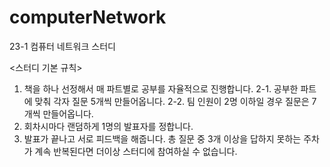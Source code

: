 # computerNetwork
23-1 컴퓨터 네트워크 스터디

<스터디 기본 규칙>

1. 책을 하나 선정해서 매 파트별로 공부를 자율적으로 진행합니다. 2-1. 공부한 파트에 맞춰 각자 질문 5개씩 만들어옵니다. 2-2. 팀 인원이 2명 이하일 경우 질문은 7개씩 만들어옵니다.
2. 회차시마다 랜덤하게 1명의 발표자를 정합니다.
3. 발표가 끝나고 서로 피드백을 해줍니다. 총 질문 중 3개 이상을 답하지 못하는 주차가 계속 반복된다면 더이상 스터디에 참여하실 수 없습니다.

